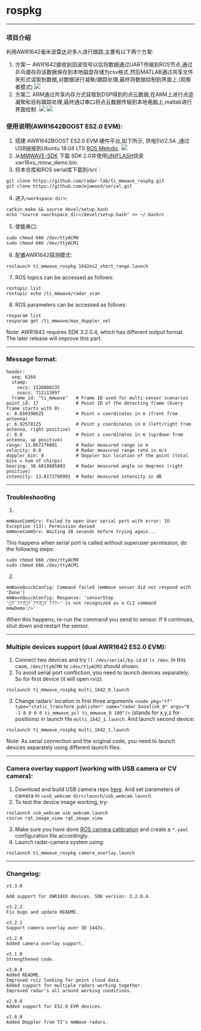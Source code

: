 # rospkg
---
### 项目介绍
利用AWR1642毫米波雷达对多人进行跟踪,主要有以下两个方案:
1. 方案一
AWR1642接收到回波信号以后将数据通过UART传输到ROS节点,通过乒乓缓存将该数据保存到本地磁盘存储为csv格式,然后MATLAB通过共享文件夹形式读取到数据,对数据进行凝聚/跟踪处理,最终将数据绘制到界面上.(观察者模式)
![](https://github.com/ccpang96/rospkg/blob/master/Dcos/%E6%96%B9%E6%B3%95%E4%B8%80.png)
2. 方案二
ARM通过共享内存方式获取到DSP得到的点云数据,在ARM上进行点迹凝聚和目标跟踪处理,最终通过串口将点云数据传输到本地电脑上,matlab进行界面绘制.
![](https://github.com/ccpang96/rospkg/blob/master/Dcos/%E6%96%B9%E6%B3%95%E4%BA%8C.png)
![](https://github.com/ccpang96/rospkg/blob/master/Dcos/%E7%A1%AC%E4%BB%B6%E5%B7%A6%E8%A7%86%E5%9B%BE.jpg)
### 使用说明(AWR1642BOOST ES2.0 EVM):
1. 搭建 AWR1642BOOST ES2.0 EVM 硬件平台,如下所示, 供电5V/2.5A ,通过USB链接到Ubuntu 18.04 LTS [ROS Melodic](http://wiki.ros.org/melodic).
![](https://github.com/ccpang96/rospkg/blob/master/Dcos/%E7%A1%AC%E4%BB%B6%E4%B8%BB%E8%A7%86%E5%9B%BE1.png)
2. 从[MMWAVE-SDK](http://www.ti.com/tool/MMWAVE-SDK) 下载 SDK 2.0并使用[UNIFLASH](http://www.ti.com/tool/UNIFLASH)烧录 xwr16xx_mmw_demo.bin.
3. 将本仓库和ROS serial库下载到<workspace dir>/src`:
```
git clone https://github.com/radar-lab/ti_mmwave_rospkg.git
git clone https://github.com/wjwwood/serial.git
```
4. 进入`<workspace dir>`:

```
catkin_make && source devel/setup.bash
echo "source <workspace_dir>/devel/setup.bash" >> ~/.bashrc
```

5. 使能串口:
```
sudo chmod 666 /dev/ttyACM0
sudo chmod 666 /dev/ttyACM1
```
6. 配置AWR1642探测模式:
```
roslaunch ti_mmwave_rospkg 1642es2_short_range.launch
```
7. ROS topics can be accessed as follows:
```
rostopic list
rostopic echo /ti_mmwave/radar_scan
```
8. ROS parameters can be accessed as follows:
```
rosparam list
rosparam get /ti_mmwave/max_doppler_vel
```

Note: AWR1843 requires SDK 3.2.0.4, which has different output format. The later release will improve this part.

---
### Message format:
```
header: 
  seq: 6264
  stamp: 
    secs: 1538888235
    nsecs: 712113897
  frame_id: "ti_mmwave"   # Frame ID used for multi-sensor scenarios
point_id: 17              # Point ID of the detecting frame (Every frame starts with 0)
x: 8.650390625            # Point x coordinates in m (front from antenna)
y: 6.92578125             # Point y coordinates in m (left/right from antenna, right positive)
z: 0.0                    # Point z coordinates in m (up/down from antenna, up positive)
range: 11.067276001       # Radar measured range in m
velocity: 0.0             # Radar measured range rate in m/s
doppler_bin: 8            # Doppler bin location of the point (total bins = num of chirps)
bearing: 38.6818885803    # Radar measured angle in degrees (right positive)
intensity: 13.6172780991  # Radar measured intensity in dB
```
---
### Troubleshooting
1.
```
mmWaveCommSrv: Failed to open User serial port with error: IO Exception (13): Permission denied
mmWaveCommSrv: Waiting 20 seconds before trying again...
```
This happens when serial port is called without superuser permission, do the following steps:
```
sudo chmod 666 /dev/ttyACM0
sudo chmod 666 /dev/ttyACM1
```
2.
```
mmWaveQuickConfig: Command failed (mmWave sensor did not respond with 'Done')
mmWaveQuickConfig: Response: 'sensorStop
'?`????`????`???~' is not recognized as a CLI command
mmwDemo:/>'
```
When this happens, re-run the command you send to sensor. If it continues, shut down and restart the sensor.

---
### Multiple devices support (dual AWR1642 ES2.0 EVM):
1. Connect two devices and try `ll /dev/serial/by-id` or `ls /dev`. In this case, `/dev/ttyACM0` to `/dev/ttyACM3` should shown.
2. To avoid serial port confliction, you need to launch devices separately. So for first device (it will open rviz):

```
roslaunch ti_mmwave_rospkg multi_1642_0.launch 
```
3. Change radars' location in first three arguments `<node pkg="tf" type="static_transform_publisher" name="radar_baselink_0" args="0 -1 0 0 0 0 ti_mmwave_pcl ti_mmwave_0 100"/>` (stands for x,y,z for positions) in launch file `multi_1642_1.launch`. And launch second device:

```
roslaunch ti_mmwave_rospkg multi_1642_1.launch 
```

Note: As serial connection and the original code, you need to launch devices separately using different launch files.

---
### Camera overlay support (working with USB camera or CV camera):
1. Download and build USB camera repo [here](https://github.com/radar-lab/usb_webcam`). And set parameters of camera in `<usb_webcam dir>/launch/usb_webcam.launch`.
2. To test the device image working, try:
```
roslaunch usb_webcam usb_webcam.launch
rosrun rqt_image_view rqt_image_view  
```
3. Make sure you have done [ROS camera calibration](http://wiki.ros.org/camera_calibration) and create a `*.yaml` configuration file accordingly.
4. Launch radar-camera system using:
```
roslaunch ti_mmwave_rospkg camera_overlay.launch
```

---
### Changelog:

```
v3.3.0

Add support for XWR18XX devices. SDK version: 3.2.0.4.

v3.2.2
Fix bugs and update README.

v3.2.1
Support camera overlay over 3D 1443s.

v3.2.0
Added camera overlay support.

v3.1.0
Strengthened code.

v3.0.0
Added README.
Improved rviz looking for point cloud data.
Added support for multiple radars working together. 
Improved radar's all around working conditions.

v2.0.0
Added support for ES2.0 EVM devices.

v1.0.0
Added Doppler from TI's mmWave radars.
```
